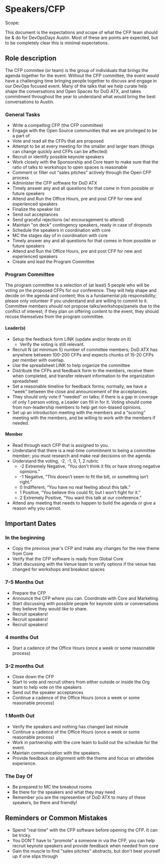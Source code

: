# Speakers/CFP

Scope:

This document is the expectations and scope of what the CFP team should be & do for DevOpsDays Austin.
Most of these are points are expected, but to be completely clear this is minimal expectations.

## Role description

The CFP commitee (or team) is the group of individuals that brings the agenda together for the event. Without
the CFP committee, the event would have a challenging time bringing people together to discuss and engage
in our DevOps focused event. Many of the talks that we help curate help shape the conversations and
Open Spaces for DoD ATX, and takes commitment throughout the year to understand what would bring the
best conversations to Austin.

### General Tasks

* Write a compelling CFP (the CFP committee)
* Engage with the Open Source communities that we are privileged to be a part of
* Vote and read all the CFPs that are proposed
* Attempt to be at every meeting for the smaller and larger team (things can change quickly and CFPs can be affected)
* Recruit or identify possible keynote speakers
* Work closely with the Sponsorship and Core team to make sure that the ratio of talks to workshops to open spaces is reasonable
* Comment or filter out "sales pitches" actively through the Open CFP process
* Administer the CFP software for DoD ATX
* Timely answer any and all questions for that come in from possible or future speakers
* Attend and Run the Office Hours, pre and post CFP for new and experienced speakers
* Finalize the speaker list
* Send out acceptances
* Send graceful rejections (w/ encouragement to attend)
* Maintain "on deck" contingency speakers, ready in case of dropouts
* Schedule the speakers in coordination with core
* MC the stages day of in coordination with core
* Timely answer any and all questions for that comes in from possible or future speakers
* Attend and Run the Office Hours, pre and post CFP for new and experienced speakers
* Create and lead the Program Committee

### Program Committee

The program committee is a selection of (at least) 5 people who will be voting on the proposed CFPs for our conference. They will help shape and decide on the agenda and content; this is a fundamental job responsibility; please only volunteer if you understand and are willing to commit to it.
Committee members _should_ _not_ propose talks/workshops/panels due to the conflict of interest; if they plan on offering content to the event, they should recuse themselves from the program committee.

#### Leader(s)

* Setup the feedback form LINK (update and/or iterate on it)
  * Verify the voting is still relevant.
* Recruit N (at minimum 5) number of committee members; DoD ATX has anywhere between 100-200 CFPs and expects chunks of 15-20 CFPs per member with overlap.
* Use the spreadsheet LINK to help organize the committee
* Distribute the CFPs and feedback form to the members, receive them when completed, and transfer relevant information to the organization spreadsheet
* Set a reasonable timeline for feedback forms; normally, we have a “week” between the close and announcement of the acceptances.
* They should only vote if “needed” on talks; if there is a gap in coverage of only 1 person voting, a Leader can fill in for it. Voting should come from non-leadership members to help get non-biased opinions.
* Set up an introduction meeting with the members and a “scoring” meeting with the members, and be willing to work with the members if needed.

#### Member

* Read through each CFP that is assigned to you.
* Understand that there is a real-time commitment to being a committee member; you must research and make real decisions on the agenda.
* Understand the voting, -2, -1, 0, 1, 2 rubric
  * -2 Extremely Negative, “You don’t think it fits or have strong negative opinions.”
  * -1 Negative, “This doesn’t seem to fit the bill, or something isn’t right.”
  * 0 Indifferent, “You have no real feeling about this talk.”
  * 1 Positive, “You believe this could fit, but I won’t fight for it.”
  * 2 Extremely Positive, “You want this talk at our conference.”
* Attend any meeting that needs to happen to build the agenda or give a reason why you cannot.

## Important Dates

### In the beginning

* Copy the previous year's CFP and make any changes for the new theme from Core
* Verify that the CFP software is ready from Global Core
* Start discussing with the Venue team to verify options if the venue has changed for workshops and breakout spaces

### 7-5 Months Out

* Prepare the CFP
* Announce the CFP where you can. Coordinate with Core and Marketing.
* Start discussing with possible people for keynote slots or conversations they believe they would like to share.
* Recruit speakers!
* Recruit speakers!
* Recruit speakers!

### 4 months Out

* Start a cadence of the Office Hours (once a week or some reasonable process)

### 3-2 months Out

* Close down the CFP
* Start to vote and recruit others from either outside or inside the Org team to help vote on the speakers
* Send out the speaker acceptances
* Continue a cadence of the Office Hours (once a week or some reasonable process)

### 1 Month Out

* Verify the speakers and nothing has changed last minute
* Continue a cadence of the Office Hours (once a week or some reasonable process)
* Work in partnership with the core team to build out the schedule for the event.
* Maintain communication with the speakers.
* Provide feedback on alignment with the theme and focus on attendee experience.

### The Day Of

* Be prepared to MC the breakout rooms
* Be there for the speakers and what they may need
* Remember you are the representive of DoD ATX to many of these speakers, be there and friendly!

## Reminders or Common Mistakes

* Spend "real time" with the CFP software before opening the CFP. It can be tricky.
* You DON'T have to "promote" a someone in via the CFP, you can help recruit keynote speakers and provide feedback when needed from core
* Gain the muscle to find "sales pitches" abstracts, but don't beat yourself up if one slips through
